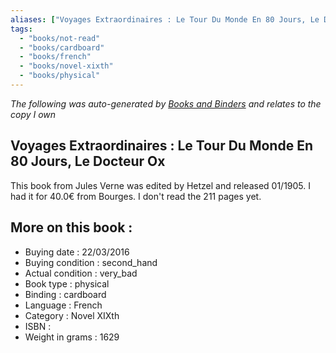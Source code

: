```yaml
---
aliases: ["Voyages Extraordinaires : Le Tour Du Monde En 80 Jours, Le Docteur Ox"] 
tags: 
  - "books/not-read" 
  - "books/cardboard" 
  - "books/french"
  - "books/novel-xixth"
  - "books/physical"
---
```


_The following was auto-generated by [Books and Binders](Books%20and%20Binders.md) and relates to the copy I own_
## Voyages Extraordinaires : Le Tour Du Monde En 80 Jours, Le Docteur Ox
This book from Jules Verne was edited by Hetzel and released 01/1905. I had it for 40.0€ from Bourges. I don't read the 211 pages yet.

## More on this book :
- Buying date : 22/03/2016
- Buying condition : second_hand
- Actual condition : very_bad
- Book type : physical
- Binding : cardboard
- Language : French
- Category : Novel XIXth
- ISBN : 
- Weight in grams : 1629
